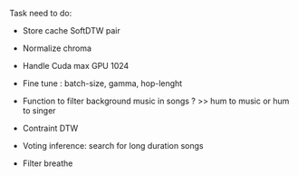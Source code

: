 Task need to do:

+ Store cache SoftDTW pair
+ Normalize chroma
+ Handle Cuda max GPU 1024
+ Fine tune : batch-size, gamma, hop-lenght

+ Function to filter background music in songs ? >> hum to music or hum to singer
+ Contraint DTW 

+ Voting inference: search for long duration songs

+ Filter breathe